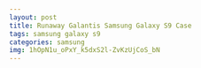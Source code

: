 ```yaml
---
layout: post
title: Runaway Galantis Samsung Galaxy S9 Case
tags: samsung galaxy s9
categories: samsung
img: 1hOpN1u_oPxY_k5dxS2l-ZvKzUjCoS_bN
---
```

